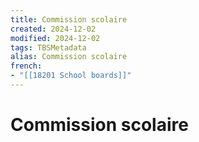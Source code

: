 ```yaml
---
title: Commission scolaire
created: 2024-12-02
modified: 2024-12-02
tags: TBSMetadata
alias: Commission scolaire
french:
- "[[18201 School boards]]"
---
```

# Commission scolaire
